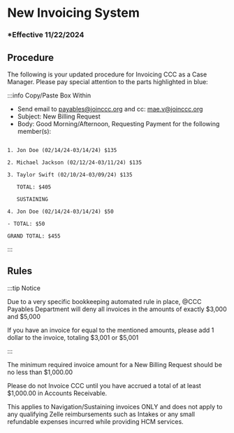 # New Invoicing System

### \*Effective 11/22/2024

## Procedure

The following is your updated procedure for Invoicing CCC as a Case Manager. Please pay special attention to the
parts highlighted in blue:

:::info Copy/Paste Box Within

- Send email to payables@joinccc.org and cc: mae.v@joinccc.org
- Subject: New Billing Request
- Body: Good Morning/Afternoon, Requesting Payment for the following member(s):

```NAVIGATION

1. Jon Doe (02/14/24-03/14/24) $135

2. Michael Jackson (02/12/24-03/11/24) $135

3. Taylor Swift (02/10/24-03/09/24) $135

   TOTAL: $405

   SUSTAINING

4. Jon Doe (02/14/24-03/14/24) $50

- TOTAL: $50

GRAND TOTAL: $455

```

:::

## Rules

:::tip Notice

Due to a very specific bookkeeping automated rule in place, @CCC Payables Department will deny all invoices
in the amounts of exactly $3,000 and $5,000

If you have an invoice for equal to the mentioned amounts, please add 1 dollar to the invoice, totaling $3,001 or
$5,001

:::

The minimum required invoice amount for a New Billing Request should be no less than
$1,000.00

Please do not Invoice CCC until you have accrued a total of at least $1,000.00 in Accounts Receivable.

This applies to Navigation/Sustaining invoices ONLY and does not apply to any qualifying Zelle reimbursements such
as Intakes or any small refundable expenses incurred while providing HCM services.
